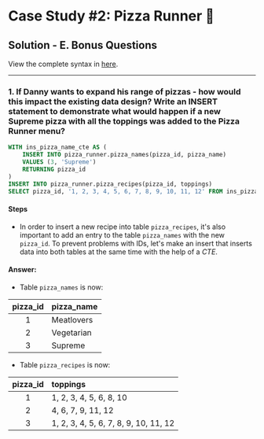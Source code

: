 # Case Study #2: Pizza Runner 🍕

## Solution - E. Bonus Questions

View the complete syntax in [here](https://github.com/abnogueira/sql-ark/blob/main/8-week-sql-challenge/case-study-2/sql-syntax/E-bonus-questions.sql).

---

### 1. If Danny wants to expand his range of pizzas - how would this impact the existing data design? Write an INSERT statement to demonstrate what would happen if a new Supreme pizza with all the toppings was added to the Pizza Runner menu?

```sql
WITH ins_pizza_name_cte AS (
    INSERT INTO pizza_runner.pizza_names(pizza_id, pizza_name)
    VALUES (3, 'Supreme')
    RETURNING pizza_id
)
INSERT INTO pizza_runner.pizza_recipes(pizza_id, toppings)
SELECT pizza_id, '1, 2, 3, 4, 5, 6, 7, 8, 9, 10, 11, 12' FROM ins_pizza_name_cte;
```

#### Steps

- In order to insert a new recipe into table `pizza_recipes`, it's also important to add an entry to the table `pizza_names` with the new `pizza_id`. To prevent problems with IDs, let's make an insert that inserts data into both tables at the same time with the help of a *CTE*.

#### Answer:

- Table `pizza_names` is now:

| pizza_id | pizza_name |
| :-: | :- |
| 1 |	Meatlovers|
| 2 |	Vegetarian|
| 3 |	Supreme|

- Table `pizza_recipes` is now:

| pizza_id | toppings |
| :-: | :- |
| 1 |	1, 2, 3, 4, 5, 6, 8, 10|
| 2 |	4, 6, 7, 9, 11, 12|
| 3	| 1, 2, 3, 4, 5, 6, 7, 8, 9, 10, 11, 12|